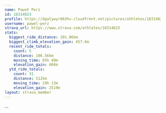 ```yaml
---
name: Paweł Perz
id: 18314823
profile: https://dgalywyr863hv.cloudfront.net/pictures/athletes/18314823/5244308/1/large.jpg
username: pawel-perz
strava_url: https://www.strava.com/athletes/18314823
stats:
  biggest_ride_distance: 101.06km
  biggest_climb_elevation_gain: 457.6m
  recent_ride_totals:
    count: 5
    distance: 106.56km
    moving_time: 05h 49m
    elevation_gain: 604m
  ytd_ride_totals:
    count: 31
    distance: 512km
    moving_time: 29h 13m
    elevation_gain: 2519m
layout: strava_member
--- 
```

...
